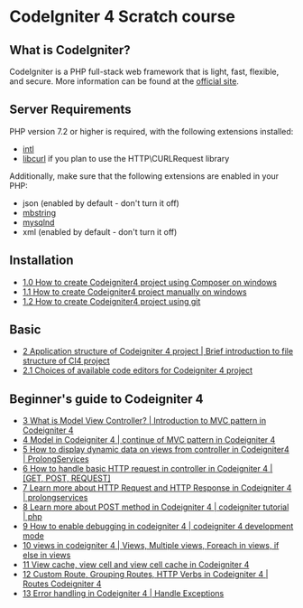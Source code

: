 # CodeIgniter 4 Scratch course

## What is CodeIgniter?

CodeIgniter is a PHP full-stack web framework that is light, fast, flexible, and secure. 
More information can be found at the [official site](http://codeigniter.com).

## Server Requirements

PHP version 7.2 or higher is required, with the following extensions installed: 

- [intl](http://php.net/manual/en/intl.requirements.php)
- [libcurl](http://php.net/manual/en/curl.requirements.php) if you plan to use the HTTP\CURLRequest library

Additionally, make sure that the following extensions are enabled in your PHP:

- json (enabled by default - don't turn it off)
- [mbstring](http://php.net/manual/en/mbstring.installation.php)
- [mysqlnd](http://php.net/manual/en/mysqlnd.install.php)
- xml (enabled by default - don't turn it off)

## Installation

- [1.0 How to create Codeigniter4 project using Composer on windows](https://www.youtube.com/watch?v=KA-1iyIvM4k)
- [1.1 How to create Codeigniter4 project manually on windows](https://www.youtube.com/watch?v=z4VvTCKvsGA)
- [1.2 How to create Codeigniter4 project using git](https://www.youtube.com/watch?v=rWzRECdzdDU)

## Basic

- [2 Application structure of Codeigniter 4 project | Brief introduction to file structure of CI4 project](https://www.youtube.com/watch?v=0q7vUl6fzRw)
- [2.1 Choices of available code editors for Codeigniter 4 project](https://www.youtube.com/watch?v=bAi1a9N0BOk)

## Beginner's guide to Codeigniter 4

- [3 What is Model View Controller? | Introduction to MVC pattern in Codeigniter 4](https://www.youtube.com/watch?v=pWB5RDAfq3I)
- [4 Model in Codeigniter 4 | continue of MVC pattern in Codeigniter 4](https://www.youtube.com/watch?v=0KZc-CWsnTc)
- [5 How to display dynamic data on views from controller in Codeigniter4 | ProlongServices](https://www.youtube.com/watch?v=pbkmLTOOSGM)
- [6 How to handle basic HTTP request in controller in Codeigniter 4 | [GET, POST, REQUEST]](https://www.youtube.com/watch?v=vNOtmkrRi88)
- [7 Learn more about HTTP Request and HTTP Response in Codeigniter 4 | prolongservices](https://www.youtube.com/watch?v=oVox2ut7_8w)
- [8 Learn more about POST method in Codeigniter 4 | codeigniter tutorial | php](https://www.youtube.com/watch?v=BNo4BQ-Hij8)
- [9 How to enable debugging in codeigniter 4 | codeigniter 4 development mode](https://www.youtube.com/watch?v=UBBJfQLBbp8)
- [10 views in codeigniter 4 | Views, Multiple views, Foreach in views, if else in views](https://www.youtube.com/watch?v=ICYYBNYcVn8)
- [11 View cache, view cell and view cell cache in Codeigniter 4](https://www.youtube.com/watch?v=QPe5fwa90P8)
- [12 Custom Route, Grouping Routes, HTTP Verbs in Codeigniter 4 | Routes Codeigniter 4](https://www.youtube.com/watch?v=PgJeslwRjwQ)
- [13 Error handling in Codeigniter 4 | Handle Exceptions](https://www.youtube.com/watch?v=tHJGTI-_T0g)